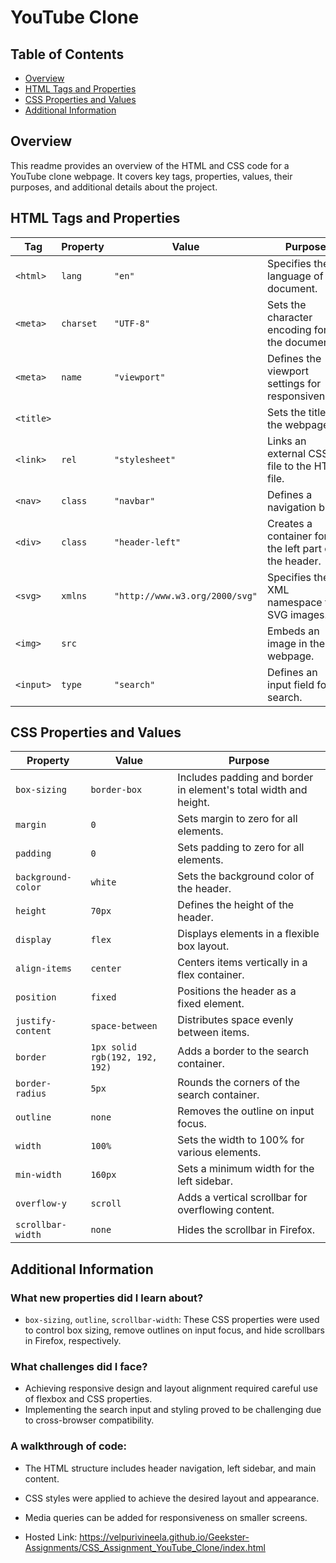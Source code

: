 # YouTube Clone

## Table of Contents

- [Overview](#overview)
- [HTML Tags and Properties](#html-tags-and-properties)
- [CSS Properties and Values](#css-properties-and-values)
- [Additional Information](#additional-information)

## Overview

This readme provides an overview of the HTML and CSS code for a YouTube clone webpage. It covers key tags, properties, values, their purposes, and additional details about the project.

## HTML Tags and Properties

| Tag          | Property            | Value             | Purpose                                       |
|--------------|---------------------|-------------------|-----------------------------------------------|
| `<html>`     | `lang`              | `"en"`            | Specifies the language of the document.       |
| `<meta>`     | `charset`           | `"UTF-8"`         | Sets the character encoding for the document. |
| `<meta>`     | `name`              | `"viewport"`      | Defines the viewport settings for responsiveness. |
| `<title>`    |                     |                   | Sets the title of the webpage.                |
| `<link>`     | `rel`               | `"stylesheet"`   | Links an external CSS file to the HTML file.  |
| `<nav>`      | `class`             | `"navbar"`        | Defines a navigation bar.                     |
| `<div>`      | `class`             | `"header-left"`   | Creates a container for the left part of the header. |
| `<svg>`      | `xmlns`             | `"http://www.w3.org/2000/svg"` | Specifies the XML namespace for SVG images. |
| `<img>`      | `src`               |                   | Embeds an image in the webpage.               |
| `<input>`    | `type`              | `"search"`        | Defines an input field for search.            |

## CSS Properties and Values

| Property           | Value                  | Purpose                                       |
|--------------------|------------------------|-----------------------------------------------|
| `box-sizing`       | `border-box`           | Includes padding and border in element's total width and height. |
| `margin`           | `0`                    | Sets margin to zero for all elements.         |
| `padding`          | `0`                    | Sets padding to zero for all elements.        |
| `background-color` | `white`                | Sets the background color of the header.      |
| `height`           | `70px`                 | Defines the height of the header.            |
| `display`          | `flex`                 | Displays elements in a flexible box layout.   |
| `align-items`      | `center`               | Centers items vertically in a flex container. |
| `position`         | `fixed`                | Positions the header as a fixed element.      |
| `justify-content`  | `space-between`        | Distributes space evenly between items.       |
| `border`           | `1px solid rgb(192, 192, 192)` | Adds a border to the search container.  |
| `border-radius`    | `5px`                  | Rounds the corners of the search container.  |
| `outline`          | `none`                 | Removes the outline on input focus.           |
| `width`            | `100%`                 | Sets the width to 100% for various elements.  |
| `min-width`        | `160px`                | Sets a minimum width for the left sidebar.    |
| `overflow-y`       | `scroll`               | Adds a vertical scrollbar for overflowing content. |
| `scrollbar-width`  | `none`                 | Hides the scrollbar in Firefox.               |

## Additional Information

### What new properties did I learn about?

- `box-sizing`, `outline`, `scrollbar-width`: These CSS properties were used to control box sizing, remove outlines on input focus, and hide scrollbars in Firefox, respectively.

### What challenges did I face?

- Achieving responsive design and layout alignment required careful use of flexbox and CSS properties.
- Implementing the search input and styling proved to be challenging due to cross-browser compatibility.

### A walkthrough of  code:

- The HTML structure includes header navigation, left sidebar, and main content.
- CSS styles were applied to achieve the desired layout and appearance.
- Media queries can be added for responsiveness on smaller screens.

- Hosted Link: https://velpurivineela.github.io/Geekster-Assignments/CSS_Assignment_YouTube_Clone/index.html
